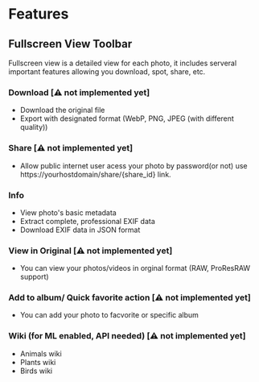# Features

## Fullscreen View Toolbar

Fullscreen view is a detailed view for each photo, it includes serveral important features allowing you download, spot, share, etc.

### Download [⚠️ not implemented yet]

- Download the original file
- Export with designated format (WebP, PNG, JPEG (with different quality))

### Share [⚠️ not implemented yet]

- Allow public internet user acess your photo by password(or not) use https://yourhostdomain/share/{share_id} link.

### Info

- View photo's basic metadata
- Extract complete, professional EXIF data
- Download EXIF data in JSON format

### View in Original [⚠️ not implemented yet]

- You can view your photos/videos in orginal format (RAW, ProResRAW support)

### Add to album/ Quick favorite action [⚠️ not implemented yet]

- You can add your photo to facvorite or specific album

### Wiki (for ML enabled, API needed) [⚠️ not implemented yet]

- Animals wiki
- Plants wiki
- Birds wiki
